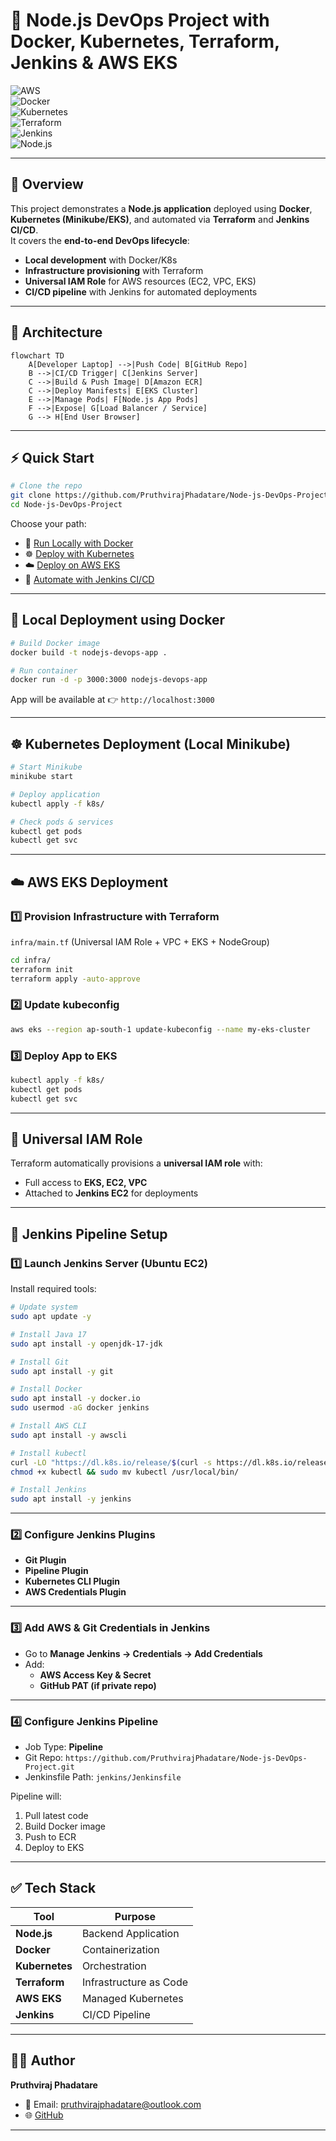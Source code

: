 # 🚀 Node.js DevOps Project with Docker, Kubernetes, Terraform, Jenkins & AWS EKS  

![AWS](https://img.shields.io/badge/AWS-Cloud-orange?logo=amazon-aws)  
![Docker](https://img.shields.io/badge/Docker-Container-blue?logo=docker)  
![Kubernetes](https://img.shields.io/badge/Kubernetes-Orchestration-blue?logo=kubernetes)  
![Terraform](https://img.shields.io/badge/Terraform-IaC-purple?logo=terraform)  
![Jenkins](https://img.shields.io/badge/Jenkins-CI%2FCD-red?logo=jenkins)  
![Node.js](https://img.shields.io/badge/Node.js-Backend-green?logo=node.js)  

---

## 📌 Overview
This project demonstrates a **Node.js application** deployed using **Docker**, **Kubernetes (Minikube/EKS)**, and automated via **Terraform** and **Jenkins CI/CD**.  
It covers the **end-to-end DevOps lifecycle**:  

- **Local development** with Docker/K8s  
- **Infrastructure provisioning** with Terraform  
- **Universal IAM Role** for AWS resources (EC2, VPC, EKS)  
- **CI/CD pipeline** with Jenkins for automated deployments  

---

## 📐 Architecture  

```mermaid
flowchart TD
    A[Developer Laptop] -->|Push Code| B[GitHub Repo]
    B -->|CI/CD Trigger| C[Jenkins Server]
    C -->|Build & Push Image| D[Amazon ECR]
    C -->|Deploy Manifests| E[EKS Cluster]
    E -->|Manage Pods| F[Node.js App Pods]
    F -->|Expose| G[Load Balancer / Service]
    G --> H[End User Browser]
```

---

## ⚡ Quick Start

```bash
# Clone the repo
git clone https://github.com/PruthvirajPhadatare/Node-js-DevOps-Project.git
cd Node-js-DevOps-Project
```

Choose your path:  
- 🐳 [Run Locally with Docker](#-local-deployment-using-docker)  
- ☸️ [Deploy with Kubernetes](#-kubernetes-deployment-local-minikube)  
- ☁️ [Deploy on AWS EKS](#-aws-eks-deployment)  
- 🔄 [Automate with Jenkins CI/CD](#-jenkins-pipeline-setup)  

---

## 🐳 Local Deployment using Docker

```bash
# Build Docker image
docker build -t nodejs-devops-app .

# Run container
docker run -d -p 3000:3000 nodejs-devops-app
```

App will be available at 👉 `http://localhost:3000`  

---

## ☸️ Kubernetes Deployment (Local Minikube)

```bash
# Start Minikube
minikube start

# Deploy application
kubectl apply -f k8s/

# Check pods & services
kubectl get pods
kubectl get svc
```

---

## ☁️ AWS EKS Deployment

### 1️⃣ Provision Infrastructure with Terraform  
`infra/main.tf` (Universal IAM Role + VPC + EKS + NodeGroup)

```bash
cd infra/
terraform init
terraform apply -auto-approve
```

### 2️⃣ Update kubeconfig  
```bash
aws eks --region ap-south-1 update-kubeconfig --name my-eks-cluster
```

### 3️⃣ Deploy App to EKS  
```bash
kubectl apply -f k8s/
kubectl get pods
kubectl get svc
```

---

## 🔑 Universal IAM Role  

Terraform automatically provisions a **universal IAM role** with:  

- Full access to **EKS, EC2, VPC**  
- Attached to **Jenkins EC2** for deployments  

---

## 🔄 Jenkins Pipeline Setup  

### 1️⃣ Launch Jenkins Server (Ubuntu EC2)  

Install required tools:  
```bash
# Update system
sudo apt update -y

# Install Java 17
sudo apt install -y openjdk-17-jdk

# Install Git
sudo apt install -y git

# Install Docker
sudo apt install -y docker.io
sudo usermod -aG docker jenkins

# Install AWS CLI
sudo apt install -y awscli

# Install kubectl
curl -LO "https://dl.k8s.io/release/$(curl -s https://dl.k8s.io/release/stable.txt)/bin/linux/amd64/kubectl"
chmod +x kubectl && sudo mv kubectl /usr/local/bin/

# Install Jenkins
sudo apt install -y jenkins
```

---

### 2️⃣ Configure Jenkins Plugins  
- **Git Plugin**  
- **Pipeline Plugin**  
- **Kubernetes CLI Plugin**  
- **AWS Credentials Plugin**  

---

### 3️⃣ Add AWS & Git Credentials in Jenkins  

- Go to **Manage Jenkins → Credentials → Add Credentials**  
- Add:  
  - **AWS Access Key & Secret**  
  - **GitHub PAT (if private repo)**  

---

### 4️⃣ Configure Jenkins Pipeline  

- Job Type: **Pipeline**  
- Git Repo: `https://github.com/PruthvirajPhadatare/Node-js-DevOps-Project.git`  
- Jenkinsfile Path: `jenkins/Jenkinsfile`  

Pipeline will:  
1. Pull latest code  
2. Build Docker image  
3. Push to ECR  
4. Deploy to EKS  

---

## ✅ Tech Stack  

| Tool        | Purpose |
|-------------|---------|
| **Node.js** | Backend Application |
| **Docker**  | Containerization |
| **Kubernetes** | Orchestration |
| **Terraform** | Infrastructure as Code |
| **AWS EKS** | Managed Kubernetes |
| **Jenkins** | CI/CD Pipeline |

---

## 👨‍💻 Author  

**Pruthviraj Phadatare**  
- 📧 Email: pruthvirajphadatare@outlook.com  
- 🌐 [GitHub](https://github.com/PruthvirajPhadatare)  

---
